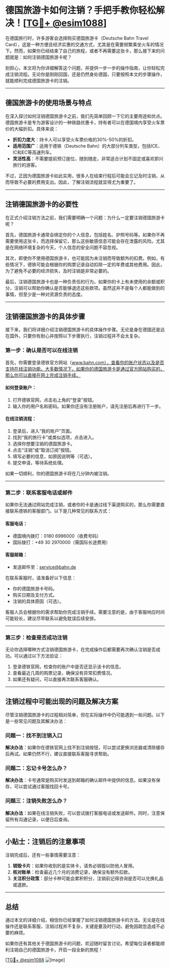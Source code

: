 # 德国旅游卡如何注销？手把手教你轻松解决！[[TG💪+ @esim1088](https://t.me/s/esim1088)]

在德国旅行时，许多游客会选择购买德国旅游卡（Deutsche Bahn Travel Card），这是一种方便且经济实惠的交通方式，尤其是在需要频繁乘坐火车的情况下。然而，如果你已经结束了自己的旅程，或者不再需要这张卡，那么接下来的问题就是：如何注销德国旅游卡呢？

别担心，本文将为你详细解答这个问题，并提供一步一步的操作指南，让你轻松完成注销流程。无论你是刚刚回国，还是仍然身处德国，只要按照本文的步骤操作，就能顺利完成德国旅游卡的注销。

---

## 德国旅游卡的使用场景与特点

在深入探讨如何注销德国旅游卡之前，我们先简单回顾一下它的主要用途和优点。德国旅游卡是专为游客设计的一种铁路优惠卡，持有者可以在德国境内享受火车票价的大幅折扣。具体来说：

- **折扣力度大**：持卡人可以享受火车票价格的30%-50%的折扣。
- **适用范围广**：适用于德铁（Deutsche Bahn）的大部分列车类型，包括ICE、IC和EC等高速列车。
- **灵活性高**：不需要提前预订座位，随到随走，非常适合计划不固定或喜欢即兴旅行的游客。

不过，正因为德国旅游卡如此实用，很多人在结束行程后可能会忘记及时注销，从而导致不必要的费用支出。因此，了解注销流程就显得尤为重要了。

---

## 注销德国旅游卡的必要性

在正式介绍注销方法之前，我们需要明确一个问题：为什么一定要注销德国旅游卡呢？

首先，德国旅游卡通常会绑定你的个人信息，包括姓名、护照号码等。如果你不再需要使用这张卡，而选择保留它，那么这些敏感信息可能会存在泄露的风险。尤其是在网络环境复杂的今天，个人信息的安全问题不容忽视。

其次，即使你不使用德国旅游卡，也可能因为未注销而导致额外的扣费。例如，有些情况下，德铁可能会根据你的购票记录自动扣除一定的年费或其他费用。因此，为了避免不必要的经济损失，及时注销是非常必要的。

最后，注销德国旅游卡也是一种负责任的行为。如果你的卡上有未使用的余额或积分，注销可以帮助你确认是否能够退还这些款项。虽然这并不是每个人都能做到的事情，但至少是一种对资源负责的态度。

---

## 注销德国旅游卡的具体步骤

接下来，我们将详细介绍注销德国旅游卡的具体操作步骤。无论是身在德国还是远在国外，只要你有耐心并按照以下步骤执行，注销过程并不会太复杂。

### 第一步：确认是否可以在线注销

首先，你需要登录德铁官方网站（www.bahn.com），查看你的账户状态以及是否支持在线注销功能。大多数情况下，如果你的德国旅游卡是通过官方网站购买的，那么你可以直接在网上完成注销手续。

#### 如何登录账户：
1. 打开德铁官网，点击右上角的“登录”按钮。
2. 输入你的用户名和密码。如果你还没有注册账户，请先注册后再进行下一步。

#### 在线注销流程：
1. 登录后，进入“我的账户”页面。
2. 找到“我的旅行卡”或类似选项，点击进入。
3. 选择你想要注销的德国旅游卡。
4. 点击“注销”或“取消订阅”按钮。
5. 填写必要的信息，如原因说明等（可选）。
6. 提交申请，等待系统处理。

如果一切顺利，你的德国旅游卡将在几分钟内被注销。

---

### 第二步：联系客服电话或邮件

如果你无法通过网站完成注销，或者你的卡是通过线下渠道购买的，那么你需要直接联系德铁的客服部门。以下是几种常见的联系方式：

#### 客服电话：
- 德国境内拨打：0180 6996000（收费号码）
- 国际拨打：+49 30 2970000（需国际长途费用）

#### 客服邮箱：
- 发送邮件至：service@bahn.de

在联系客服时，请准备好以下信息：
- 你的德国旅游卡号码。
- 购买日期及支付方式。
- 注销的具体原因（可选）。

客服人员会根据你的需求帮助你完成注销手续。需要注意的是，由于客服响应时间可能较长，建议尽早联系以避免耽误后续安排。

---

### 第三步：检查是否成功注销

无论你选择哪种方式注销德国旅游卡，在完成操作后都需要再次确认注销是否成功。可以通过以下方法验证：

1. 登录德铁官网，检查你的账户中是否还显示该卡的信息。
2. 查看最近几周的购票记录，确保没有异常扣费情况。
3. 如果还有疑问，可以直接再次联系客服确认。

---

## 注销过程中可能出现的问题及解决方案

尽管注销德国旅游卡的过程相对简单，但在实际操作中仍可能遇到一些问题。以下是一些常见问题及其解决办法：

### 问题一：找不到注销入口
**解决办法**：如果你在德铁官网上找不到注销按钮，可以尝试更换浏览器或清除缓存后再试。如果仍然不行，建议直接联系客服寻求帮助。

### 问题二：忘记卡号怎么办？
**解决办法**：卡号通常是购买时发送到邮箱的确认邮件中提供的信息。如果没有保存，可以尝试通过客服找回卡号。

### 问题三：注销失败怎么办？
**解决办法**：如果在线注销失败，可以尝试拨打客服电话或发送邮件。同时，注意保留所有沟通记录，以便日后查询。

---

## 小贴士：注销后的注意事项

注销完成后，还有一些事情需要注意：

1. **销毁卡片**：如果你收到的是实体卡，请务必销毁以防他人冒用。
2. **核对账单**：检查最近几个月的消费记录，确保没有额外扣款。
3. **关注积分政策**：部分卡种可能会累积积分，注销前记得咨询是否可以兑换礼品或退款。

---

## 总结

通过本文的详细介绍，相信你已经掌握了如何注销德国旅游卡的方法。无论是在线操作还是联系客服，注销过程并不复杂，关键是要及时行动，避免因疏忽造成不必要的麻烦。

如果你还有其他关于德国旅游卡的问题，欢迎随时留言讨论。希望每位读者都能顺利注销自己的德国旅游卡，开启一段全新的旅程！

[[TG💪+ @esim1088](https://t.me/s/esim1088) ![Image](https://i.postimg.cc/4NQfJmqS/Snipaste-2025-05-13-00-14-12.png)]